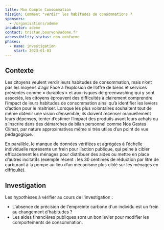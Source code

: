 ```yaml
---
title: Mon Compte Consommation
mission: Comment "verdir" les habitudes de consommations ?  
sponsors:
  - /organisations/ademe
incubator: ademe
contact: tristan.bourvon@ademe.fr 
accessibility_status: non conforme
phases:
  - name: investigation
    start: 2023-01-03
---
```

## Contexte
Les citoyens veulent verdir leurs habitudes de consommation, mais n’ont pas les moyens d’agir
Face à l’explosion de l’offre de biens et services présentés comme « durables » et aux risques de greenwashing qui y sont associés, les citoyens éprouvent des difficultés à clairement comprendre l’impact de leurs habitudes de consommation ainsi qu’à identifier les leviers d’action pour le maitriser. 
Lorsque les plus volontaires souhaitent tout de même obtenir une vision d’ensemble, ils doivent recenser manuellement leurs dépenses, tenter d’estimer l’impact des produits avant leurs achats ou s’inscrire dans des démarches de bilan personnel comme Nos Gestes Climat, par nature approximatives même si très utiles d’un point de vue pédagogique.

En parallèle, le manque de données vérifiées et agrégées à l’échelle individuelle représente un frein pour l’action publique, qui peine à cibler efficacement les ménages pour distribuer des aides ou mettre en place d’autres incitatifs (exemple récent : les 30 centimes de réduction par litre de carburant à la pompe au lieu d’un mécanisme plus ciblé sur les ménages en difficulté).

## Investigation
Les hypothèses à vérifier au cours de l'investigation : 
- L'absence de précision de l'empreinte carbone d'un individu est un frein au changement d'habitudes ? 
- Les aides financières publiques sont un bon levier pour modifier les comportements de consommation.
